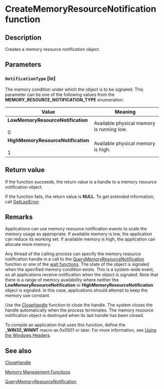 # CreateMemoryResourceNotification function

## Description

Creates a memory resource notification object.

## Parameters

### `NotificationType` [in]

The memory condition under which the object is to be signaled. This parameter can be one of the following
values from the **MEMORY_RESOURCE_NOTIFICATION_TYPE** enumeration.

| Value | Meaning |
| --- | --- |
| **LowMemoryResourceNotification**<br><br>0 | Available physical memory is running low. |
| **HighMemoryResourceNotification**<br><br>1 | Available physical memory is high. |

## Return value

If the function succeeds, the return value is a handle to a memory resource notification object.

If the function fails, the return value is **NULL**. To get extended information, call
[GetLastError](https://learn.microsoft.com/windows/desktop/api/errhandlingapi/nf-errhandlingapi-getlasterror).

## Remarks

Applications can use memory resource notification events to scale the memory usage as appropriate. If
available memory is low, the application can reduce its working set. If available memory is high, the application
can allocate more memory.

Any thread of the calling process can specify the memory resource notification handle in a call to the
[QueryMemoryResourceNotification](https://learn.microsoft.com/windows/desktop/api/memoryapi/nf-memoryapi-querymemoryresourcenotification)
function or one of the [wait functions](https://learn.microsoft.com/windows/desktop/Sync/wait-functions). The state of the
object is signaled when the specified memory condition exists. This is a system-wide event, so all applications
receive notification when the object is signaled. Note that there is a range of memory availability where neither
the **LowMemoryResourceNotification** or
**HighMemoryResourceNotification** object is signaled. In this case, applications should
attempt to keep the memory use constant.

Use the [CloseHandle](https://learn.microsoft.com/windows/desktop/api/handleapi/nf-handleapi-closehandle) function to close the handle. The
system closes the handle automatically when the process terminates. The memory resource notification object is
destroyed when its last handle has been closed.

To compile an application that uses this function, define the **_WIN32_WINNT** macro
as 0x0501 or later. For more information, see
[Using the Windows Headers](https://learn.microsoft.com/windows/desktop/WinProg/using-the-windows-headers).

## See also

[CloseHandle](https://learn.microsoft.com/windows/desktop/api/handleapi/nf-handleapi-closehandle)

[Memory Management Functions](https://learn.microsoft.com/windows/desktop/Memory/memory-management-functions)

[QueryMemoryResourceNotification](https://learn.microsoft.com/windows/desktop/api/memoryapi/nf-memoryapi-querymemoryresourcenotification)
